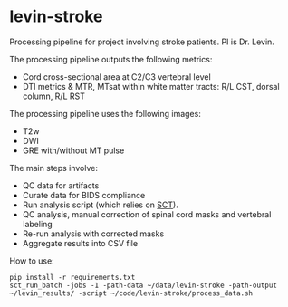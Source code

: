 # levin-stroke

Processing pipeline for project involving stroke patients. PI is Dr. Levin.

The processing pipeline outputs the following metrics:

- Cord cross-sectional area at C2/C3 vertebral level
- DTI metrics & MTR, MTsat within white matter tracts: R/L CST, dorsal column, R/L RST

The processing pipeline uses the following images:

- T2w
- DWI
- GRE with/without MT pulse

The main steps involve:

- QC data for artifacts
- Curate data for BIDS compliance
- Run analysis script (which relies on [SCT](https://spinalcordtoolbox.com/)).
- QC analysis, manual correction of spinal cord masks and vertebral labeling
- Re-run analysis with corrected masks
- Aggregate results into CSV file

How to use:
```
pip install -r requirements.txt
sct_run_batch -jobs -1 -path-data ~/data/levin-stroke -path-output ~/levin_results/ -script ~/code/levin-stroke/process_data.sh
```
